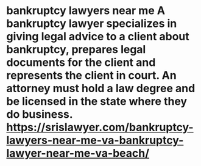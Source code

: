 # bankruptcy lawyers near me  A bankruptcy lawyer specializes in giving legal advice to a client about bankruptcy, prepares legal documents for the client and represents the client in court. An attorney must hold a law degree and be licensed in the state where they do business. https://srislawyer.com/bankruptcy-lawyers-near-me-va-bankruptcy-lawyer-near-me-va-beach/
